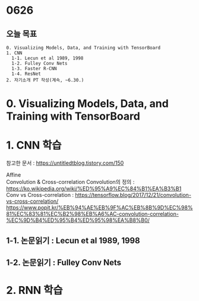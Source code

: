 # 0626
## 오늘 목표
```
0. Visualizing Models, Data, and Training with TensorBoard
1. CNN
  1-1. Lecun et al 1989, 1998
  1-2. Fulley Conv Nets
  1-3. Faster R-CNN
  1-4. ResNet
2. 자기소개 PT 작성(계속, ~6.30.)
```

# 0. Visualizing Models, Data, and Training with TensorBoard


# 1. CNN 학습
참고한 문서 : https://untitledtblog.tistory.com/150

Affine <br>
Convolution & Cross-correlation
Convolution의 정의 : https://ko.wikipedia.org/wiki/%ED%95%A9%EC%84%B1%EA%B3%B1 <br>
Conv vs Cross-correlation : https://tensorflow.blog/2017/12/21/convolution-vs-cross-correlation/ <br>
https://www.popit.kr/%EB%94%AE%EB%9F%AC%EB%8B%9D%EC%98%81%EC%83%81%EC%B2%98%EB%A6%AC-convolution-correlation-%EC%9D%B4%ED%95%B4%ED%95%98%EA%B8%B0/

## 1-1. 논문읽기 : Lecun et al 1989, 1998

## 1-2. 논문읽기 :  Fulley Conv Nets

# 2. RNN 학습